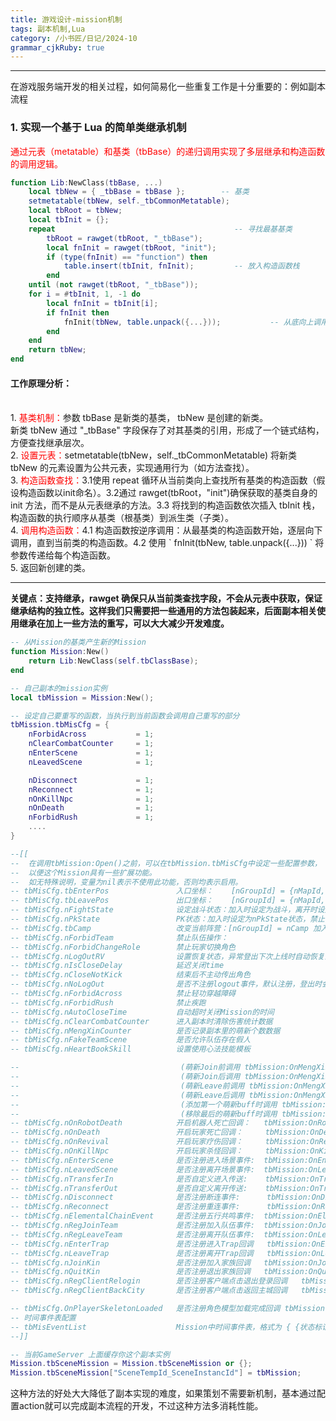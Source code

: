 ```yaml
---
title: 游戏设计-mission机制
tags: 副本机制,Lua
category: /小书匠/日记/2024-10
grammar_cjkRuby: true
---
```




----------

在游戏服务端开发的相关过程，如何简易化一些重复工作是十分重要的：例如副本流程

### 1. 实现一个基于 Lua 的简单类继承机制
<font color = "red">通过元表（metatable）和基类（tbBase）的递归调用实现了多层继承和构造函数的调用逻辑。</font>

```lua
function Lib:NewClass(tbBase, ...)
    local tbNew = { _tbBase = tbBase };        -- 基类
    setmetatable(tbNew, self._tbCommonMetatable);
    local tbRoot = tbNew;
    local tbInit = {};
    repeat                                        -- 寻找最基基类
        tbRoot = rawget(tbRoot, "_tbBase");
        local fnInit = rawget(tbRoot, "init");
        if (type(fnInit) == "function") then
            table.insert(tbInit, fnInit);         -- 放入构造函数栈
        end
    until (not rawget(tbRoot, "_tbBase"));
    for i = #tbInit, 1, -1 do
        local fnInit = tbInit[i];
        if fnInit then
            fnInit(tbNew, table.unpack({...}));           -- 从底向上调用构造函数
        end
    end
    return tbNew;
end
```

#### 工作原理分析：
<br>
1. <font color = "red">基类机制：</font>参数 tbBase 是新类的基类， tbNew 是创建的新类。<br>
新类 tbNew 通过 "_tbBase" 字段保存了对其基类的引用，形成了一个链式结构，方便查找继承层次。 <br>
2. <font color = "red">设置元表：</font>setmetatable(tbNew，self._tbCommonMetatable) 将新类 tbNew 的元素设置为公共元表，实现通用行为（如方法查找）。<br>
3. <font color = "red">构造函数查找：</font>3.1使用 repeat 循环从当前类向上查找所有基类的构造函数（假设构造函数以init命名）。3.2通过 rawget(tbRoot，"init")确保获取的基类自身的 init 方法，而不是从元表继承的方法。3.3 将找到的构造函数依次插入 tbInit 栈，构造函数的执行顺序从基类（根基类）到派生类（子类）。<br>
4. <font color = "red">调用构造函数：</font>4.1 构造函数按逆序调用：从最基类的构造函数开始，逐层向下调用，直到当前类的构造函数。4.2 使用 ` fnInit(tbNew, table.unpack({...})) ` 将参数传递给每个构造函数。<br>
5. 返回新创建的类。

---
<strong>关键点：支持继承，rawget 确保只从当前类查找字段，不会从元表中获取，保证继承结构的独立性。这样我们只需要把一些通用的方法包装起来，后面副本相关使用继承在加上一些方法的重写，可以大大减少开发难度。</strong>

``` lua
-- 从Mission的基类产生新的Mission    
function Mission:New()
    return Lib:NewClass(self.tbClassBase);
end

-- 自己副本的mission实例
local tbMission = Mission:New();

-- 设定自己要重写的函数，当执行到当前函数会调用自己重写的部分
tbMission.tbMisCfg = {
    nForbidAcross           = 1;
    nClearCombatCounter     = 1;
    nEnterScene             = 1;
    nLeavedScene            = 1;

    nDisconnect             = 1;
    nReconnect              = 1;
    nOnKillNpc              = 1;
    nOnDeath                = 1;
    nForbidRush             = 1;
	....
}

--[[
--  在调用tbMission:Open()之前，可以在tbMission.tbMisCfg中设定一些配置参数，
--  以便这个Mission具有一些扩展功能。
--  如无特殊说明，变量为nil表示不使用此功能，否则均表示启用。
-- tbMisCfg.tbEnterPos               入口坐标：    [nGroupId] = {nMapId, instanceId, nX, nY} 或 [nGroupId] = {tbPos, tbPos, ...} 玩家加入时到达指定的地图坐标；如果是一组坐标，会随机选取一个。
-- tbMisCfg.tbLeavePos               出口坐标：    [nGroupId] = {nMapId, instanceId, nX, nY} 或 [nGroupId] = {tbPos, tbPos, ...} 玩家离开时到达指定的地图坐标（中途下线也会到这里）；如果是一组坐标，会随机选取一个。
-- tbMisCfg.nFightState              设定战斗状态：加入时设定为战斗，离开时设定为非战斗；
-- tbMisCfg.nPkState                 PK状态：加入时设定为nPkState状态，禁止切换；离开时设定为练功，允许切换，PK状态枚举参见\data\script\character\playerscript.lua
-- tbMisCfg.tbCamp                   改变当前阵营：[nGroupId] = nCamp 加入时阻止当前阵营改变，如果存在tbCamp[nGroupId] or tbCamp[0]，则设定为指定的当前阵营。  离开时恢复当前阵营，允许当前阵营改变。
-- tbMisCfg.nForbidTeam              禁止队伍操作：
-- tbMisCfg.nForbidChangeRole        禁止玩家切换角色
-- tbMisCfg.nLogOutRV                设置恢复状态，异常登出下次上线时自动恢复进入Mission
-- tbMisCfg.nIsCloseDelay            延迟关闭time
-- tbMisCfg.nCloseNotKick            结束后不主动传出角色
-- tbMisCfg.nNoLogOut                是否不注册logout事件，默认注册，登出时会自动调用KickFamily
-- tbMisCfg.nForbidAcross            禁止轻功穿越障碍
-- tbMisCfg.nForbidRush              禁止疾跑
-- tbMisCfg.nAutoCloseTime           自动超时关闭Mission的时间
-- tbMisCfg.nClearCombatCounter      进入副本时清除伤害统计数据
-- tbMisCfg.nMengXinCounter          是否记录副本里的萌新个数数据 
-- tbMisCfg.nFakeTeamScene           是否允许队伍存在假人
-- tbMisCfg.nHeartBookSkill          设置使用心法技能模板

--                                    (萌新Join前调用 tbMission:OnMengXinJoinPre)
--                                    (萌新Join后调用 tbMission:OnMengXinJoinPost)
--                                    (萌新Leave前调用 tbMission:OnMengXinLeavePre)
--                                    (萌新Leave后调用 tbMission:OnMengXinLeavePost)
--                                    (添加第一个萌新buff时调用 tbMission:OnAddFirstMengXinBuff)
--                                    (移除最后的萌新buff时调用 tbMission:OnRemoveLastMengXinBuff)
-- tbMisCfg.nOnRobotDeath            开启机器人死亡回调：   tbMission:OnRobotDeath
-- tbMisCfg.nOnDeath                 开启玩家死亡回调：     tbMission:OnDeath
-- tbMisCfg.nOnRevival               开启玩家疗伤回调：     tbMission:OnRevival
-- tbMisCfg.nOnKillNpc               开启玩家杀怪回调：     tbMission:OnKillNpc（如果是怪物死亡计数不要用这个事件，可能遗漏计数，请在Npc死亡事件处理）
-- tbMisCfg.nEnterScene              是否注册进入场景事件:  tbMission:OnEnterScene, tbMission:OnClientEnterScene
-- tbMisCfg.nLeavedScene             是否注册离开场景事件:  tbMission:OnLeavedScene
-- tbMisCfg.nTransferIn              是否自定义进入传送:    tbMission:OnTransferIn, 自定义传入接口
-- tbMisCfg.nTransferOut             是否自定义离开传送:    tbMission:OnTransferOut, 自定义传出接口
-- tbMisCfg.nDisconnect              是否注册断连事件:      tbMission:OnDisConnect
-- tbMisCfg.nReconnect               是否注册重连事件:      tbMission:OnReConnect
-- tbMisCfg.nElementalChainEvent     是否注册五行共鸣事件:  tbMission:OnElementalChainEvent
-- tbMisCfg.nRegJoinTeam             是否注册加入队伍事件:  tbMission:OnJoinTeam
-- tbMisCfg.nRegLeaveTeam            是否注册离开队伍事件:  tbMission:OnLeaveTeam
-- tbMisCfg.nEnterTrap               是否注册进入Trap回调   tbMission:OnEnterTrap
-- tbMisCfg.nLeaveTrap               是否注册离开Trap回调   tbMission:OnLeaveTrap
-- tbMisCfg.nJoinKin                 是否注册加入家族回调   tbMission:OnJoinKin
-- tbMisCfg.nQuitKin                 是否注册退出家族回调   tbMission:OnQuitKin
-- tbMisCfg.nRegClientRelogin        是否注册客户端点击退出登录回调   tbMission:OnClientClickRelogin
-- tbMisCfg.nRegClientBackCity       是否注册客户端点击返回主城回调   tbMission:OnClientClickBackCity

-- tbMisCfg.OnPlayerSkeletonLoaded   是否注册角色模型加载完成回调 tbMission:OnPlayerSkeletonLoaded
-- 时间事件表配置
-- tbMisEventList                    Mission中时间事件表，格式为 { {状态标识, 状态持续时间, 状态回调函数[, 参数]}， }  调用一次GoNextState后才会开始生效
--]]

-- 当前GameServer 上面缓存你这个副本实例
Mission.tbSceneMission = Mission.tbSceneMission or {};
Mission.tbSceneMission["SceneTempId_SceneInstancId"] = tbMission;

```

这种方法的好处大大降低了副本实现的难度，如果策划不需要新机制，基本通过配置action就可以完成副本流程的开发，不过这种方法多消耗性能。
